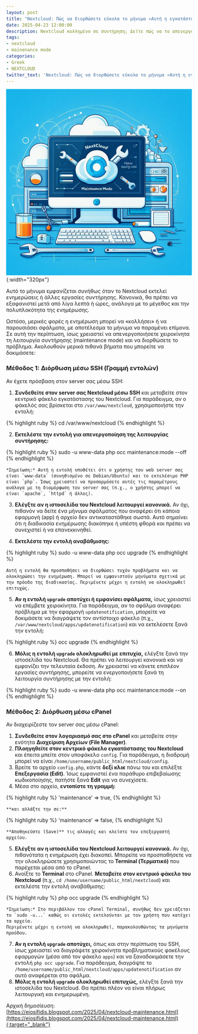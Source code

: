 ```yaml
---
layout: post
title: "Nextcloud: Πώς να διορθώσετε εύκολα το μήνυμα «Αυτή η εγκατάσταση Nextcloud βρίσκεται σε λειτουργία συντήρησης»"
date: 2025-04-23 12:00:00
description: Nextcloud κολλημένο σε συντήρηση; Δείτε πώς να το απενεργοποιήσετε άμεσα με SSH ή cPanel και να διορθώσετε προβλήματα αναβάθμισης.
tags:
- nextcloud
- mainenance mode
categories:
- Greek
- NEXTCLOUD
twitter_text: 'Nextcloud: Πώς να διορθώσετε εύκολα το μήνυμα «Αυτή η εγκατάσταση Nextcloud βρίσκεται σε λειτουργία συντήρησης»'
---
```


![Nextcloud AIO σε Linux με Docker](/post_images/nextcloud/nextcloud-maintenance-mode.png "Nextcloud AIO σε Linux με Docker"){:width="320px"}

Αυτό το μήνυμα εμφανίζεται συνήθως όταν το Nextcloud εκτελεί ενημερώσεις ή άλλες εργασίες συντήρησης. Κανονικά, θα πρέπει να εξαφανιστεί μετά από λίγα λεπτά ή ώρες, ανάλογα με το μέγεθος και την πολυπλοκότητα της ενημέρωσης.

Ωστόσο, μερικές φορές η ενημέρωση μπορεί να «κολλήσει» ή να παρουσιάσει σφάλματα, με αποτέλεσμα το μήνυμα να παραμένει επίμονα. Σε αυτή την περίπτωση, ίσως χρειαστεί να απενεργοποιήσετε χειροκίνητα τη λειτουργία συντήρησης (maintenance mode) και να διορθώσετε το πρόβλημα. Ακολουθούν μερικά πιθανά βήματα που μπορείτε να δοκιμάσετε:

### **Μέθοδος 1: Διόρθωση μέσω SSH (Γραμμή εντολών)**

Αν έχετε πρόσβαση στον server σας μέσω SSH:

1.  **Συνδεθείτε στον server σας Nextcloud μέσω SSH** και μεταβείτε στον κεντρικό φάκελο εγκατάστασης του Nextcloud. Για παράδειγμα, αν ο φάκελός σας βρίσκεται στο `/var/www/nextcloud`, χρησιμοποιήστε την εντολή:

{% highlight ruby %}
cd /var/www/nextcloud
{% endhighlight %}

2.  **Εκτελέστε την εντολή για απενεργοποίηση της λειτουργίας συντήρησης:**

{% highlight ruby %}
sudo -u www-data php occ maintenance:mode --off
{% endhighlight %}

    *Σημείωση:* Αυτή η εντολή υποθέτει ότι ο χρήστης του web server σας είναι `www-data` (συνηθισμένο σε Debian/Ubuntu) και το εκτελέσιμο PHP είναι `php`. Ίσως χρειαστεί να προσαρμόσετε αυτές τις παραμέτρους ανάλογα με τη διαμόρφωση του server σας (π.χ., ο χρήστης μπορεί να είναι `apache`, `httpd` ή άλλος).

3.  **Ελέγξτε αν η ιστοσελίδα του Nextcloud λειτουργεί κανονικά.** Αν όχι, πιθανόν να δείτε ένα μήνυμα σφάλματος που αναφέρει ότι κάποια εφαρμογή (app) ή αρχείο δεν αντικαταστάθηκε σωστά. Αυτό σημαίνει ότι η διαδικασία ενημέρωσης διακόπηκε ή υπέστη φθορά και πρέπει να συνεχιστεί ή να επανεκκινηθεί.

4.  **Εκτελέστε την εντολή αναβάθμισης:**

{% highlight ruby %}
sudo -u www-data php occ upgrade
{% endhighlight %}

    Αυτή η εντολή θα προσπαθήσει να διορθώσει τυχόν προβλήματα και να ολοκληρώσει την ενημέρωση. Μπορεί να εμφανιστούν μηνύματα σχετικά με την πρόοδο της διαδικασίας. Περιμένετε μέχρι η εντολή να ολοκληρωθεί επιτυχώς.

5.  **Αν η εντολή `upgrade` αποτύχει ή εμφανίσει σφάλματα,** ίσως χρειαστεί να επέμβετε χειροκίνητα. Για παράδειγμα, αν το σφάλμα αναφέρει πρόβλημα με την εφαρμογή `updatenotification`, μπορείτε να δοκιμάσετε να διαγράψετε τον αντίστοιχο φάκελο (π.χ., `/var/www/nextcloud/apps/updatenotification`) και να εκτελέσετε ξανά την εντολή:

{% highlight ruby %}
occ upgrade
{% endhighlight %}

6.  **Μόλις η εντολή `upgrade` ολοκληρωθεί με επιτυχία,** ελέγξτε ξανά την ιστοσελίδα του Nextcloud. Θα πρέπει να λειτουργεί κανονικά και να εμφανίζει την τελευταία έκδοση. Αν χρειαστεί να κάνετε επιπλέον εργασίες συντήρησης, μπορείτε να ενεργοποιήσετε ξανά τη λειτουργία συντήρησης με την εντολή:

{% highlight ruby %}
sudo -u www-data php occ maintenance:mode --on
{% endhighlight %}

### **Μέθοδος 2: Διόρθωση μέσω cPanel**

Αν διαχειρίζεστε τον server σας μέσω cPanel:

1.  **Συνδεθείτε στον λογαριασμό σας στο cPanel** και μεταβείτε στην ενότητα **Διαχείριση Αρχείων (File Manager)**.
2.  **Πλοηγηθείτε στον κεντρικό φάκελο εγκατάστασης του Nextcloud** και έπειτα μπείτε στον υποφάκελο `config`. Για παράδειγμα, η διαδρομή μπορεί να είναι `/home/username/public_html/nextcloud/config`.
3.  Βρείτε το αρχείο `config.php`, κάντε **δεξί κλικ** πάνω του και επιλέξτε **Επεξεργασία (Edit)**. Ίσως εμφανιστεί ένα παράθυρο επιβεβαίωσης κωδικοποίησης, πατήστε ξανά **Edit** για να συνεχίσετε.
4.  Μέσα στο αρχείο, **εντοπίστε τη γραμμή:**

{% highlight ruby %}
'maintenance' => true,
{% endhighlight %}

    **και αλλάξτε την σε:**

{% highlight ruby %}
'maintenance' => false,
{% endhighlight %}

    **Αποθηκεύστε (Save)** τις αλλαγές και κλείστε τον επεξεργαστή αρχείου.
5.  **Ελέγξτε αν η ιστοσελίδα του Nextcloud λειτουργεί κανονικά.** Αν όχι, πιθανότατα η ενημέρωση έχει διακοπεί. Μπορείτε να προσπαθήσετε να την ολοκληρώσετε χρησιμοποιώντας το **Terminal (Τερματικό)** που παρέχεται μέσα από το cPanel.
6.  Ανοίξτε το **Terminal** στο cPanel. **Μεταβείτε στον κεντρικό φάκελο του Nextcloud** (π.χ., `cd /home/username/public_html/nextcloud`) και εκτελέστε την εντολή αναβάθμισης:

{% highlight ruby %}
php occ upgrade
{% endhighlight %}

    *Σημείωση:* Στο περιβάλλον του cPanel Terminal, συνήθως δεν χρειάζεται το `sudo -u...` καθώς οι εντολές εκτελούνται με τον χρήστη που κατέχει τα αρχεία.
    Περιμένετε μέχρι η εντολή να ολοκληρωθεί, παρακολουθώντας τα μηνύματα προόδου.
7.  **Αν η εντολή `upgrade` αποτύχει,** όπως και στην περίπτωση του SSH, ίσως χρειαστεί να διαγράψετε χειροκίνητα προβληματικούς φακέλους εφαρμογών (μέσα από τον φάκελο `apps`) και να ξαναδοκιμάσετε την εντολή `php occ upgrade`. Για παράδειγμα, διαγράψτε το `/home/username/public_html/nextcloud/apps/updatenotification` αν αυτό αναφέρεται στο σφάλμα.
8.  **Μόλις η εντολή `upgrade` ολοκληρωθεί επιτυχώς,** ελέγξτε ξανά την ιστοσελίδα του Nextcloud. Θα πρέπει πλέον να είναι πλήρως λειτουργική και ενημερωμένη.

Αρχική δημοσίευση:  
[https://eiosifidis.blogspot.com/2025/04/nextcloud-maintenance.html](https://eiosifidis.blogspot.com/2025/04/nextcloud-maintenance.html){:target="_blank"}
